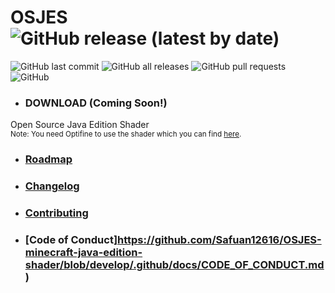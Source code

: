 # OSJES ![GitHub release (latest by date)](https://img.shields.io/github/v/release/Safuan12616/OSJES-minecraft-java-edition-shader)
![GitHub last commit](https://img.shields.io/github/last-commit/Safuan12616/OSJES-minecraft-java-edition-shader)
![GitHub all releases](https://img.shields.io/github/downloads/Safuan12616/OSJES-minecraft-java-edition-shader/total)
![GitHub pull requests](https://img.shields.io/github/issues-pr/Safuan12616/OSJES-minecraft-java-edition-shader)
![GitHub](https://img.shields.io/github/license/Safuan12616/OSJES-minecraft-java-edition-shader)
<br>

- ### DOWNLOAD (Coming Soon!)

Open Source Java Edition Shader <br>
<sub>Note: You need Optifine to use the shader which you can find [here](https://www.optifine.net/home).</sub>

- ### [Roadmap](https://github.com/Safuan12616/OSJES-minecraft-java-edition-shader/blob/develop/.github/docs/ROADMAP.md)
- ### [Changelog](https://github.com/Safuan12616/OSJES-minecraft-java-edition-shader/blob/develop/.github/docs/CHANGELOG.md)
- ### [Contributing](https://github.com/Safuan12616/OSJES-minecraft-java-edition-shader/blob/develop/.github/docs/CONTRIBUTING.md)
- ### [Code of Conduct]https://github.com/Safuan12616/OSJES-minecraft-java-edition-shader/blob/develop/.github/docs/CODE_OF_CONDUCT.md)
